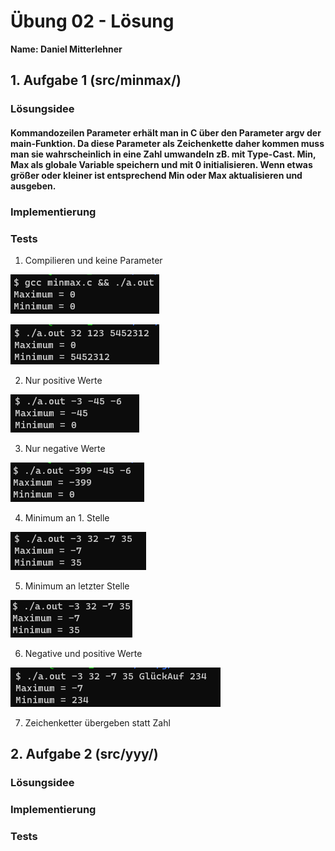# Übung 02 - Lösung

**Name: Daniel Mitterlehner**

## 1. Aufgabe 1 (src/minmax/)

### Lösungsidee
#### Kommandozeilen Parameter erhält man in C über den Parameter argv der main-Funktion. Da diese Parameter als Zeichenkette daher kommen muss man sie wahrscheinlich in eine Zahl umwandeln zB. mit Type-Cast. Min, Max als globale Variable speichern und mit 0 initialisieren. Wenn etwas größer oder kleiner ist entsprechend Min oder Max aktualisieren und ausgeben.
### Implementierung
### Tests

1. Compilieren und keine Parameter

![](doc/minmax1.png)


![](doc/minmax2.png)

2. Nur positive Werte

![](doc/minmax3.png)

3. Nur negative Werte

![](doc/minmax4.png)

4. Minimum an 1. Stelle

![](doc/minmax5.png)

5. Minimum an letzter Stelle

![](doc/minmax6.png)

6. Negative und positive Werte

![](doc/minmax7.png)

7. Zeichenketter übergeben statt Zahl

## 2. Aufgabe 2 (src/yyy/)  

### Lösungsidee
### Implementierung
### Tests

